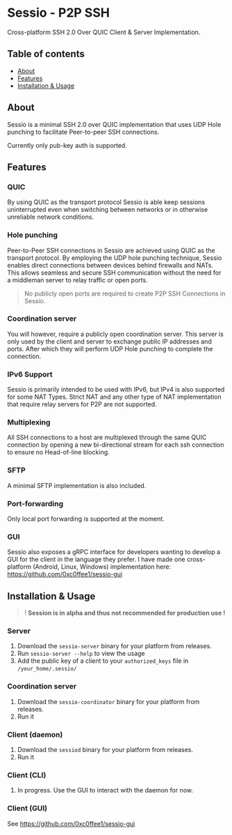 # Sessio - P2P SSH

Cross-platform SSH 2.0 Over QUIC Client & Server Implementation.


## Table of contents

- [About](#about)
- [Features](#features)
- [Installation & Usage](#installation--usage)

## About

Sessio is a minimal SSH 2.0 over QUIC implementation that uses UDP Hole punching to facilitate Peer-to-peer SSH connections.

Currently only pub-key auth is supported.

## Features

### QUIC
By using QUIC as the transport protocol Sessio is able keep sessions uninterrupted even when switching between networks or in otherwise unreliable network conditions. 

### Hole punching
Peer-to-Peer SSH connections in Sessio are achieved using QUIC as the transport protocol. By employing the UDP hole punching technique, Sessio enables direct connections between devices behind firewalls and NATs. This allows seamless and secure SSH communication without the need for a middleman server to relay traffic or open ports.

> No publicly open ports are required to create P2P SSH Connections in Sessio.

### Coordination server

You will however, require a publicly open coordination server. This server is only used by the client and server to exchange public IP addresses and ports. After which they will perform UDP Hole punching to complete the connection.

### IPv6 Support

Sessio is primarily intended to be used with IPv6, but IPv4 is also supported for some NAT Types. Strict NAT and any other type of NAT implementation that require relay servers for P2P are not supported.

### Multiplexing
All SSH connections to a host are multiplexed through the same QUIC connection by opening a new bi-directional stream for each ssh connection to ensure no Head-of-line blocking.


### SFTP
A minimal SFTP implementation is also included.

### Port-forwarding
Only local port forwarding is supported at the moment.

### GUI
Sessio also exposes a gRPC interface for developers wanting to develop a GUI for the client in the language they prefer. I have made one cross-platform (Android, Linux, Windows) implementation here: https://github.com/0xc0ffee1/sessio-gui


## Installation & Usage
> ! **Session is in alpha and thus not recommended for production use !**

### Server
1. Download the `sessio-server` binary for your platform from releases.
2. Run `sessio-server --help` to view the usage
3. Add the public key of a client to your `authorized_keys` file in `/your_home/.sessio/`

### Coordination server
1. Download the `sessio-coordinator` binary for your platform from releases.
2. Run it

### Client (daemon)
1. Download the `sessiod` binary for your platform from releases.
2. Run it

### Client (CLI)
1. In progress. Use the GUI to interact with the daemon for now.

### Client (GUI)
See https://github.com/0xc0ffee1/sessio-gui

